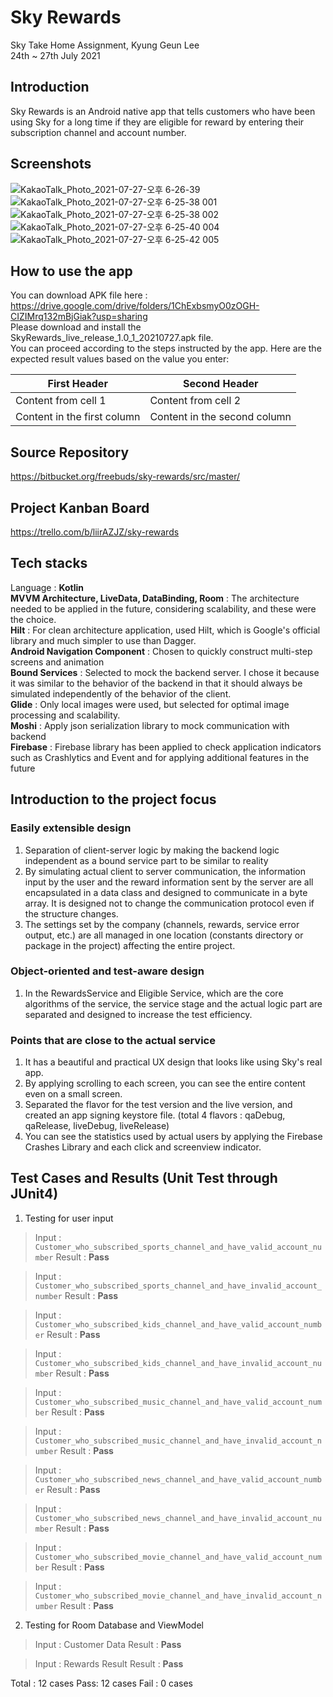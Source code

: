# Sky Rewards

Sky Take Home Assignment, Kyung Geun Lee  
24th ~ 27th July 2021  

## Introduction
Sky Rewards is an Android native app that tells customers who have been using Sky for a long time if they are eligible for reward by entering their subscription channel and account number.  

## Screenshots

![KakaoTalk_Photo_2021-07-27-오후 6-26-39](https://user-images.githubusercontent.com/7823937/127200179-204de78a-1e00-4f3b-9f43-1afc2afdf4f2.jpeg) ![KakaoTalk_Photo_2021-07-27-오후 6-25-38 001](https://user-images.githubusercontent.com/7823937/127200213-8dd7870d-9607-4c34-8c0c-7304203879ea.jpeg) ![KakaoTalk_Photo_2021-07-27-오후 6-25-38 002](https://user-images.githubusercontent.com/7823937/127200378-6e8dc2df-4cc0-4bc5-b797-a4ddbf7759c3.jpeg)  
![KakaoTalk_Photo_2021-07-27-오후 6-25-40 004](https://user-images.githubusercontent.com/7823937/127200411-38aac5f9-3e4d-4f3f-a048-124caab68e6c.jpeg) ![KakaoTalk_Photo_2021-07-27-오후 6-25-42 005](https://user-images.githubusercontent.com/7823937/127200439-da147337-5f52-4645-ad9d-a18c11b7a9e6.jpeg)


## How to use the app
You can download APK file here : https://drive.google.com/drive/folders/1ChExbsmyO0zOGH-CIZIMrq132mBjGiak?usp=sharing  
Please download and install the SkyRewards_live_release_1.0_1_20210727.apk file.  
You can proceed according to the steps instructed by the app. Here are the expected result values based on the value you enter:  

First Header | Second Header
------------ | -------------
Content from cell 1 | Content from cell 2
Content in the first column | Content in the second column


## Source Repository
https://bitbucket.org/freebuds/sky-rewards/src/master/  
## Project Kanban Board
https://trello.com/b/liirAZJZ/sky-rewards  
  
## Tech stacks

Language : **Kotlin**  
**MVVM Architecture, LiveData, DataBinding, Room** : The architecture needed to be applied in the future, considering scalability, and these were the choice.  
**Hilt** : For clean architecture application, used Hilt, which is Google's official library and much simpler to use than Dagger.  
**Android Navigation Component** : Chosen to quickly construct multi-step screens and animation  
**Bound Services** : Selected to mock the backend server. I chose it because it was similar to the behavior of the backend in that it should always be simulated independently of the behavior of the client.  
**Glide** : Only local images were used, but selected for optimal image processing and scalability.  
**Moshi** : Apply json serialization library to mock communication with backend  
**Firebase** : Firebase library has been applied to check application indicators such as Crashlytics and Event and for applying additional features in the future  


## Introduction to the project focus
### Easily extensible design
1. Separation of client-server logic by making the backend logic independent as a bound service part to be similar to reality
2. By simulating actual client to server communication, the information input by the user and the reward information sent by the server are all encapsulated in a data class and designed to communicate in a byte array. It is designed not to change the communication protocol even if the structure changes.
3. The settings set by the company (channels, rewards, service error output, etc.) are all managed in one location (constants directory or package in the project) affecting the entire project.  
### Object-oriented and test-aware design
1. In the RewardsService and Eligible Service, which are the core algorithms of the service, the service stage and the actual logic part are separated and designed to increase the test efficiency.  
### Points that are close to the actual service
1. It has a beautiful and practical UX design that looks like using Sky's real app.
2. By applying scrolling to each screen, you can see the entire content even on a small screen.
3. Separated the flavor for the test version and the live version, and created an app signing keystore file. (total 4 flavors : qaDebug, qaRelease, liveDebug, liveRelease)
4. You can see the statistics used by actual users by applying the Firebase Crashes Library and each click and screenview indicator.


## Test Cases and Results (Unit Test through JUnit4)
1. Testing for user input
> Input : `Customer_who_subscribed_sports_channel_and_have_valid_account_number`
> Result : **Pass**  
  
> Input : `Customer_who_subscribed_sports_channel_and_have_invalid_account_number`
> Result : **Pass**
  
> Input : `Customer_who_subscribed_kids_channel_and_have_valid_account_number`
> Result : **Pass**
  
> Input : `Customer_who_subscribed_kids_channel_and_have_invalid_account_number`
> Result : **Pass**
  
> Input : `Customer_who_subscribed_music_channel_and_have_valid_account_number`
> Result : **Pass**
  
> Input : `Customer_who_subscribed_music_channel_and_have_invalid_account_number`
> Result : **Pass**
  
> Input : `Customer_who_subscribed_news_channel_and_have_valid_account_number`
> Result : **Pass**
  
> Input : `Customer_who_subscribed_news_channel_and_have_invalid_account_number`
> Result : **Pass**
  
> Input : `Customer_who_subscribed_movie_channel_and_have_valid_account_number`
> Result : **Pass**
  
> Input : `Customer_who_subscribed_movie_channel_and_have_invalid_account_number`
> Result : **Pass**
  
2. Testing for Room Database and ViewModel
  
> Input : Customer Data
> Result : **Pass**
  
> Input : Rewards Result
> Result : **Pass**
  
Total : 12 cases 
Pass: 12 cases
Fail : 0 cases
  